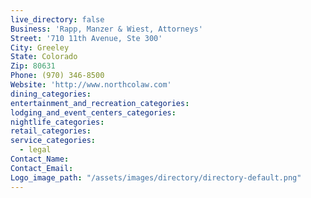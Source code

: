 ```yaml
---
live_directory: false
Business: 'Rapp, Manzer & Wiest, Attorneys'
Street: '710 11th Avenue, Ste 300'
City: Greeley
State: Colorado
Zip: 80631
Phone: (970) 346-8500
Website: 'http://www.northcolaw.com'
dining_categories:
entertainment_and_recreation_categories:
lodging_and_event_centers_categories:
nightlife_categories:
retail_categories:
service_categories:
  - legal
Contact_Name:
Contact_Email:
Logo_image_path: "/assets/images/directory/directory-default.png"
---
```



